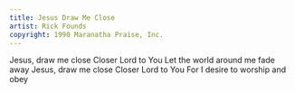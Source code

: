 ```yaml
---
title: Jesus Draw Me Close
artist: Rick Founds
copyright: 1990 Maranatha Praise, Inc.
---
```


Jesus, draw me close
Closer Lord to You
Let the world around me fade away
Jesus, draw me close
Closer Lord to You
For I desire to worship and obey